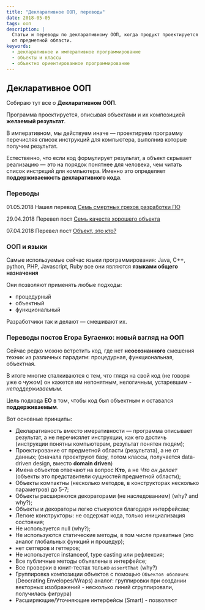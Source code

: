```yaml
---
title: "Декларативное ООП, переводы"
date: 2018-05-05
tags: ооп
description: |
  Статьи и переводы по декларативному ООП, когда продукт проектируется 
  от предметной области.  
keywords:
  - декларативное и императивное программирование
  - объекты и классы
  - объектно ориентированное программирование
---
```


## Декларативное ООП

Собираю тут все о **Декларативном ООП**.

Программа проектируется, описывая объектами и их композицией **желаемый результат**.

В императивном, мы действуем иначе &mdash; проектируем программу перечисляя список инструкций для компьютера,
выполнив которые получим результат.

Естественно, что если код формулирует результат, а объект скрывает реализацию &mdash; это на порядок понятнее для человека,
чем читать список инстркций для компьютера. Именно это определяет **поддерживаемость декларативного кода**.

<!-- ООП дает избыточный инструментарий, позволяет его применять, но нужно менять привычки. -->

<!-- Для неболших проектов нет большой разницы, как проектировать, но как только продукт становится средним или
большим можно пожалеть о выборе императивного подхода в самом его начале.  -->

### Переводы

01.05.2018 Нашел перевод [Семь смертных грехов разработки ПО](https://habr.com/post/260241/)

29.04.2018 Перевел пост [Семь качеств хорошего объекта](/yb-seven-virtues-of-good-object.html)

07.04.2018 Перевел пост [Объект, это кто?](/yb-object.html)


### ООП и языки

Самые используемые сейчас языки программирования: Java, C++, python, PHP, Javascript, Ruby
все они являются **языками общего назначения** 

Они позволяют применять любые подходы:
- процедурный 
- объектный
- функциональный

Разработчики так и делают &mdash; смешивают их.

### Переводы постов Егора Бугаенко: новый взгляд на ООП

Сейчас редко можно встретить код, где нет **неосознанного** 
смешения техник из различных парадигм: процедурная, функциональная, объектная.

В итоге многие сталкиваются с тем, что глядя на свой код (не говоря уже о чужом) 
он кажется им непонятным, нелогичным, устаревшим - _неподдерживаемым_.

<!-- 
Распространенный миф: если разработчик пишет классы, он думает, что его код 
объектный. В большинстве случаев это не так. Если взглянуть на такие классы, 
часто это наборы процедур, и если в процедурном программировании их группировали в 
модули, то с появлением классов их стали объединять классами. 

Класс это маленький самодостаточнй механизм, выполняющий свою роль. Класс представляет
понятие из предметной области.
-->


Цель подхода **EO** в том, чтобы код был объектным и оставался **поддерживаемым**.

Вот основные принципы:

- Декларативность вместо имеративности &mdash; программа описывает результат, а не перечисялет инструкции, как его достичь
(инструкции понятны компьютерам, результат понятен людям);
- Проектирование от предметной области (результата), а не от данных; (сначала проектруют базу, потом классы,
получается data-driven design, вместо **domain driven**)
- Имена объектов отвечают на вопрос **Кто**, а не _Что он делает_ (объекты это представители сущностей предметной области);
- Объекты компактны (несколько методов, в конструкторах несколько параметров) до 5-7;
- Объекты расширяются декораторами (не наследованием) (why? and why?);
- Объекты и декораторы легко стыкуются благодаря интерфейсам;
- Легкие конструкторы: не содержат кода, только инициализация состояния;
- Не используется null (why?);
- Не используются статические методы, в том числе приватные (это аналог глобальных функций и процедур);
- нет сеттеров и геттеров;
- Не используется instanceof, type casting или рефлексия;
- Все публичные методы объявлены в интерфейсе;
- Все проверки в юнит-тестах только ``assertThat`` (why?)
- Группировка композиции объектов с помощью ``Объектов оболочек`` (Deocrating Envelopes/Wraps)
аналог: группировки при создании векторных изображений - несколько линий сгруппировали, получилась фигрура)
- Расширяющие/Уточняющие интерфейсы (Smart) - позволяют 


<!-- - Все new только в конструкторе -->





